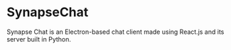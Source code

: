 # SynapseChat
Synapse Chat is an Electron-based chat client made using React.js and its server built in Python.